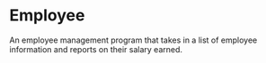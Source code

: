 # Employee
 An employee management program that takes in a list of employee information and reports on their salary earned.
